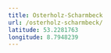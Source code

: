 ```yaml
---
title: Osterholz-Scharmbeck
url: /osterholz-scharmbeck/
latitude: 53.2281763
longitude: 8.7948239
---
```


